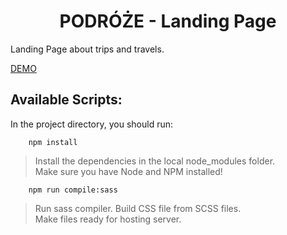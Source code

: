 <h1 align="center">
PODRÓŻE - Landing Page
</h1>
Landing Page about trips and travels. <br />

[DEMO](https://gawron.me/demo/pp01/) 

## Available Scripts:
In the project directory, you should run:
```
    npm install
```
> Install the dependencies in the local node_modules folder.  
 Make sure you have Node and NPM installed! 
>
```
    npm run compile:sass
```

> Run sass compiler. Build CSS file from SCSS files. <br />
> Make files ready for hosting server. 